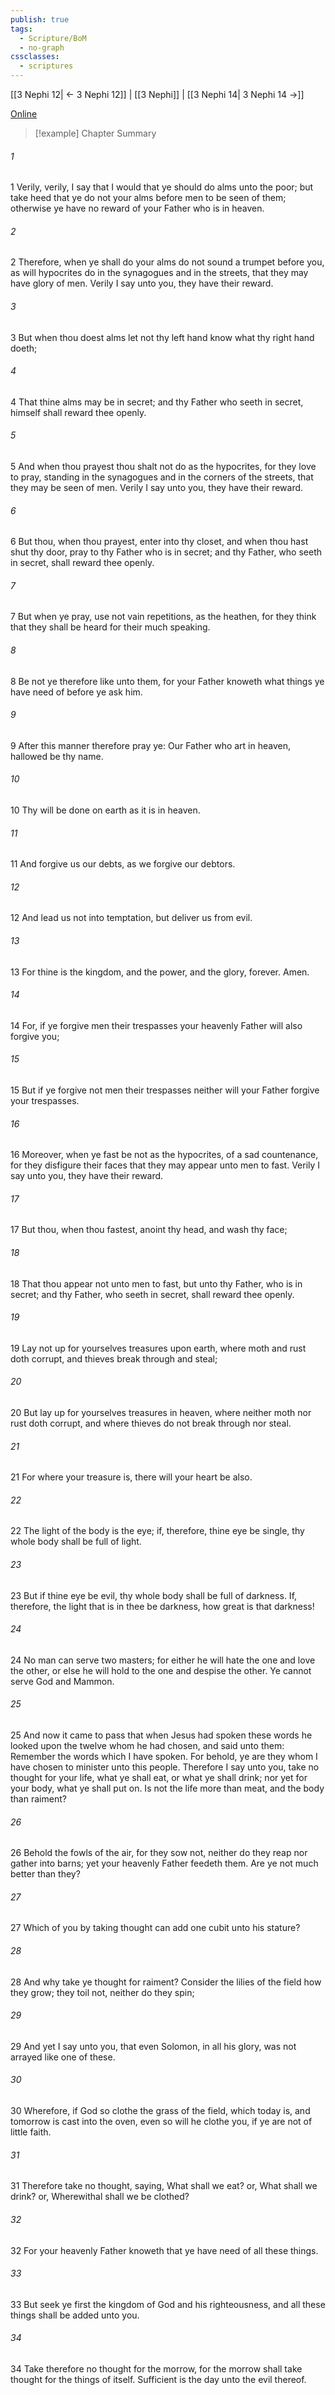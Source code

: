 ```yaml
---
publish: true
tags:
  - Scripture/BoM
  - no-graph
cssclasses:
  - scriptures
---
```

[[3 Nephi 12| ← 3 Nephi 12]] | [[3 Nephi]] | [[3 Nephi 14| 3 Nephi 14 →]]

[Online](https://churchofjesuschrist.org/study/scriptures/bofm/3-ne/13?lang=eng)

>[!example] Chapter Summary
>
###### 1
1 Verily, verily, I say that I would that ye should do alms unto the poor; but take heed that ye do not your alms before men to be seen of them; otherwise ye have no reward of your Father who is in heaven.
###### 2
2 Therefore, when ye shall do your alms do not sound a trumpet before you, as will hypocrites do in the synagogues and in the streets, that they may have glory of men. Verily I say unto you, they have their reward.
###### 3
3 But when thou doest alms let not thy left hand know what thy right hand doeth;
###### 4
4 That thine alms may be in secret; and thy Father who seeth in secret, himself shall reward thee openly.
###### 5
5 And when thou prayest thou shalt not do as the hypocrites, for they love to pray, standing in the synagogues and in the corners of the streets, that they may be seen of men. Verily I say unto you, they have their reward.
###### 6
6 But thou, when thou prayest, enter into thy closet, and when thou hast shut thy door, pray to thy Father who is in secret; and thy Father, who seeth in secret, shall reward thee openly.
###### 7
7 But when ye pray, use not vain repetitions, as the heathen, for they think that they shall be heard for their much speaking.
###### 8
8 Be not ye therefore like unto them, for your Father knoweth what things ye have need of before ye ask him.
###### 9
9 After this manner therefore pray ye: Our Father who art in heaven, hallowed be thy name.
###### 10
10 Thy will be done on earth as it is in heaven.
###### 11
11 And forgive us our debts, as we forgive our debtors.
###### 12
12 And lead us not into temptation, but deliver us from evil.
###### 13
13 For thine is the kingdom, and the power, and the glory, forever. Amen.
###### 14
14 For, if ye forgive men their trespasses your heavenly Father will also forgive you;
###### 15
15 But if ye forgive not men their trespasses neither will your Father forgive your trespasses.
###### 16
16 Moreover, when ye fast be not as the hypocrites, of a sad countenance, for they disfigure their faces that they may appear unto men to fast. Verily I say unto you, they have their reward.
###### 17
17 But thou, when thou fastest, anoint thy head, and wash thy face;
###### 18
18 That thou appear not unto men to fast, but unto thy Father, who is in secret; and thy Father, who seeth in secret, shall reward thee openly.
###### 19
19 Lay not up for yourselves treasures upon earth, where moth and rust doth corrupt, and thieves break through and steal;
###### 20
20 But lay up for yourselves treasures in heaven, where neither moth nor rust doth corrupt, and where thieves do not break through nor steal.
###### 21
21 For where your treasure is, there will your heart be also.
###### 22
22 The light of the body is the eye; if, therefore, thine eye be single, thy whole body shall be full of light.
###### 23
23 But if thine eye be evil, thy whole body shall be full of darkness. If, therefore, the light that is in thee be darkness, how great is that darkness!
###### 24
24 No man can serve two masters; for either he will hate the one and love the other, or else he will hold to the one and despise the other. Ye cannot serve God and Mammon.
###### 25
25 And now it came to pass that when Jesus had spoken these words he looked upon the twelve whom he had chosen, and said unto them: Remember the words which I have spoken. For behold, ye are they whom I have chosen to minister unto this people. Therefore I say unto you, take no thought for your life, what ye shall eat, or what ye shall drink; nor yet for your body, what ye shall put on. Is not the life more than meat, and the body than raiment?
###### 26
26 Behold the fowls of the air, for they sow not, neither do they reap nor gather into barns; yet your heavenly Father feedeth them. Are ye not much better than they?
###### 27
27 Which of you by taking thought can add one cubit unto his stature?
###### 28
28 And why take ye thought for raiment? Consider the lilies of the field how they grow; they toil not, neither do they spin;
###### 29
29 And yet I say unto you, that even Solomon, in all his glory, was not arrayed like one of these.
###### 30
30 Wherefore, if God so clothe the grass of the field, which today is, and tomorrow is cast into the oven, even so will he clothe you, if ye are not of little faith.
###### 31
31 Therefore take no thought, saying, What shall we eat? or, What shall we drink? or, Wherewithal shall we be clothed?
###### 32
32 For your heavenly Father knoweth that ye have need of all these things.
###### 33
33 But seek ye first the kingdom of God and his righteousness, and all these things shall be added unto you.
###### 34
34 Take therefore no thought for the morrow, for the morrow shall take thought for the things of itself. Sufficient is the day unto the evil thereof.



